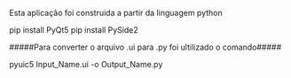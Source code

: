 Esta aplicação foi construida a partir da linguagem python

pip install PyQt5
pip install PySide2

#####Para converter o arquivo .ui para .py foi ultilizado o comando#####

pyuic5 Input_Name.ui -o Output_Name.py